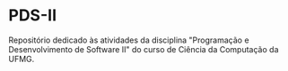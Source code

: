 # PDS-II
Repositório dedicado às atividades da disciplina "Programação e Desenvolvimento de Software II" do curso de Ciência da Computação da UFMG.
